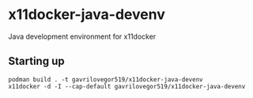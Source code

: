 # x11docker-java-devenv

Java development environment for x11docker

## Starting up

```shell
podman build . -t gavrilovegor519/x11docker-java-devenv
x11docker -d -I --cap-default gavrilovegor519/x11docker-java-devenv
```
